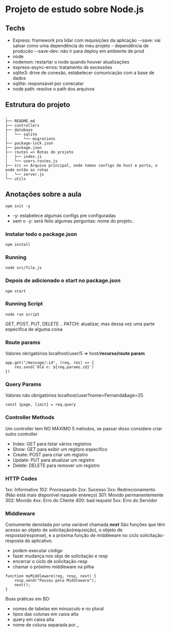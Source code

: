 # Projeto de estudo sobre Node.js

## Techs

- Express: framework pra lidar com requisições da aplicação
  --save: vai salvar como uma dependência do meu projeto - dependência de producão
  --save-dev: não ir para deploy em ambiente de prod
- node
- nodemon: restartar o node quando houver atualizações
- express-async-erros: tratamento de excessões
- sqlite3: drive de conexão, estabelecer comunicação com a base de dados
- sqilite: responsável por conecatar
- node path: resolve o path dos arquivos

## Estrutura do projeto 
```
.
├── README.md
├── controllers
├── database
│   └── sqlite
│       └── migrations
├── package-lock.json
├── package.json
├── routes => Rotas do projeto
│   ├── index.js
│   └── users.routes.js
├── src => Arquivo principal, onde temos configs de host e porta, e onde estão as rotas
│   └── server.js
└── utils
```
## Anotações sobre a aula

```
npm init -y
```

- -y: estabelece algumas configs pre configuradas
- sem o -y: será feito algumas perguntas: nome do projeto..

### Instalar todo o package.json

```
npm install
```

### Running

```
node src/file.js
```
### Depois de adicionado o start no package.json 
````
npm start
````

### Running Script

```
node run script
```

GET, POST, PUT, DELETE ..
PATCH: atualizar, mas dessa vez uma parte especifica de alguma coisa

### Route params
Valores obrigatórios
localhost/user/5 => host/<strong>recurso/route param</strong>

```
app.get("/message/:id", (req, res) => {
    res.send(`Olá n: ${req.params.id}`)
})
```

### Query Params 
Valores não obrigatórios
localhost/user?nome=Fernanda&age=25
````
const {page, limit} = req.query
````

### Controller Methods 
Um controller tem NO MÁXIMO 5 métodos, se passar disso considere criar outro controller
- Index: GET para listar vários registros
- Show: GET para exibir um regitsro especifico
- Create: POST para criar um registro
- Update: PUT para atualizar um registro
- Delete: DELETE para remover um registro

### HTTP Codes
1xx: Informativo
  102: Processando
2xx: Sucesso
3xx: Redirecionamento (Não está mais disponível naquele enereço)
  301: Movido permanentemente
  302: Movido
4xx: Erro do Cliente
  400: bad request
5xx: Erro do Servidor

### Middleware
Comumente denotada por uma variável chamada ***next***
São funções que têm acesso ao objeto de solicitação(requisição), o objeto de resposta(response), e a próxima função de middleware no ciclo solicitação-resposta do aplicativo.
- podem executar código
- fazer mudança nos objs de solicitação e resp
- encerrar o ciclo de solicitação-resp
- chamar o próximo middleware na pilha

````
function myMiddleware(req, resp, next) {
    resp.send("Passou pelo Middleware");
    next();
}
````


Boas práticas em BD:
- nomes de tabelas em minusculo e no plural
- tipos das colunas em caixa alta
- query em caixa alta
- nome de coluna separada por _
